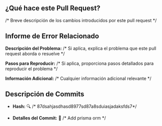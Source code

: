 ## ¿Qué hace este Pull Request?

/* Breve descripción de los cambios introducidos por este pull request */

## Informe de Error Relacionado

**Descripción del Problema:**
/* Si aplica, explica el problema que este pull request aborda o resuelve */

**Pasos para Reproducir:**
/* Si aplica, proporciona pasos detallados para reproducir el problema */

**Información Adicional:**
/* Cualquier información adicional relevante */

## Descripción de Commits

* **Hash:**
  🔍 /*  87dsahjasdhasd8977sd87a8sduiasjadaksfds7*/

* **Detalles del Commit:**
  🚀 /*  Add prisma orm  */
